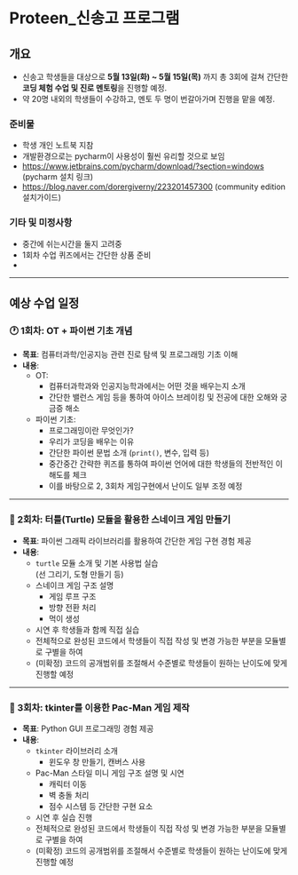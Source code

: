 # Proteen_신송고 프로그램

## 개요

- 신송고 학생들을 대상으로 **5월 13일(화) ~ 5월 15일(목)** 까지 총 3회에 걸쳐 간단한 **코딩 체험 수업 및 진로 멘토링**을 진행할 예정.  
- 약 20명 내외의 학생들이 수강하고, 멘토 두 명이 번갈아가며 진행을 맡을 예정.

### 준비물
- 학생 개인 노트북 지참
- 개발환경으로는 pycharm이 사용성이 훨씬 유리할 것으로 보임
- https://www.jetbrains.com/pycharm/download/?section=windows (pycharm 설치 링크)
- https://blog.naver.com/dorergiverny/223201457300 (community edition 설치가이드)

### 기타 및 미정사항
- 중간에 쉬는시간을 둘지 고려중
- 1회차 수업 퀴즈에서는 간단한 상품 준비
- 

---

## 예상 수업 일정

### 🕐 1회차: OT + 파이썬 기초 개념

- **목표**: 컴퓨터과학/인공지능 관련 진로 탐색 및 프로그래밍 기초 이해
- **내용**:
  - OT:  
    - 컴퓨터과학과와 인공지능학과에서는 어떤 것을 배우는지 소개
    - 간단한 밸런스 게임 등을 통하여 아이스 브레이킹 및 전공에 대한 오해와 궁금증 해소
  - 파이썬 기초:
    - 프로그래밍이란 무엇인가?
    - 우리가 코딩을 배우는 이유
    - 간단한 파이썬 문법 소개 (`print()`, 변수, 입력 등)
    - 중간중간 간략한 퀴즈를 통하여 파이썬 언어에 대한 학생들의 전반적인 이해도를 체크
    - 이를 바탕으로 2, 3회차 게임구현에서 난이도 일부 조정 예정

---

### 🐍 2회차: 터틀(Turtle) 모듈을 활용한 스네이크 게임 만들기

- **목표**: 파이썬 그래픽 라이브러리를 활용하여 간단한 게임 구현 경험 제공
- **내용**:
  - `turtle` 모듈 소개 및 기본 사용법 실습  
    (선 그리기, 도형 만들기 등)
  - 스네이크 게임 구조 설명
    - 게임 루프 구조
    - 방향 전환 처리
    - 먹이 생성
  - 시연 후 학생들과 함께 직접 실습
  - 전체적으로 완성된 코드에서 학생들이 직접 작성 및 변경 가능한 부분을 모듈별로 구별을 하여
  - (미확정) 코드의 공개범위를 조절해서 수준별로 학생들이 원하는 난이도에 맞게 진행할 예정

---

### 👾 3회차: tkinter를 이용한 Pac-Man 게임 제작

- **목표**: Python GUI 프로그래밍 경험 제공
- **내용**:
  - `tkinter` 라이브러리 소개
    - 윈도우 창 만들기, 캔버스 사용
  - Pac-Man 스타일 미니 게임 구조 설명 및 시연
    - 캐릭터 이동
    - 벽 충돌 처리
    - 점수 시스템 등 간단한 구현 요소
  - 시연 후 실습 진행
  - 전체적으로 완성된 코드에서 학생들이 직접 작성 및 변경 가능한 부분을 모듈별로 구별을 하여
  - (미확정) 코드의 공개범위를 조절해서 수준별로 학생들이 원하는 난이도에 맞게 진행할 예정
